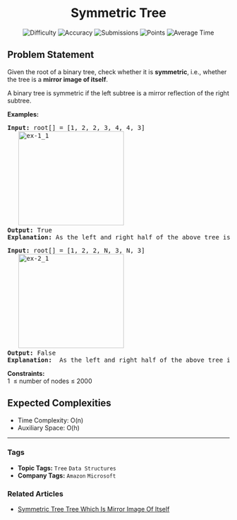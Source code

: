 <h1 align="center">Symmetric Tree</h1>

<p align="center">
  <img alt="Difficulty" title="Difficulty" src="https://custom-icon-badges.demolab.com/badge/Difficulty: Easy-1F222E?style=for-the-badge&logoColor=white&logo=fire"/>
  <img alt="Accuracy" title="Accuracy" src="https://custom-icon-badges.demolab.com/badge/Accuracy: 44.96%25-1F222E?style=for-the-badge&logoColor=white&logo=target"/>
  <img alt="Submissions" title="Submissions" src="https://custom-icon-badges.demolab.com/badge/Submissions: 172K+-1F222E?style=for-the-badge&logoColor=white&logo=repo"/>
  <img alt="Points" title="Points" src="https://custom-icon-badges.demolab.com/badge/Points: 2-1F222E?style=for-the-badge&logoColor=white&logo=award"/>
  <img alt="Average Time" title="Average Time" src="https://custom-icon-badges.demolab.com/badge/Average%20Time: 20m-1F222E?style=for-the-badge&logoColor=white&logo=clock"/>
</p>

## Problem Statement

Given the root of a binary tree, check whether it is <b>symmetric</b>, i.e., whether the tree is a <b>mirror image of itself</b>.

 

A binary tree is symmetric if the left subtree is a mirror reflection of the right subtree.

<b>Examples:</b>

<pre><b>Input:</b> root[] = [1, 2, 2, 3, 4, 4, 3]
   <img src="https://media.geeksforgeeks.org/wp-content/uploads/20240926171713/ex-1_1.webp" alt="ex-1_1" title="" width="239" height="213"/><b>
Output: </b>True<b>
Explanation: </b>As the left and right half of the above tree is mirror image, tree is symmetric.
</pre>

<pre><b>Input: </b>root[] = [1, 2, 2, N, 3, N, 3]
   <img src="https://media.geeksforgeeks.org/wp-content/uploads/20240926171713/ex-2_1.webp" alt="ex-2_1" title="" width="239" height="213"/><b>
Output: </b>False<br><b>Explanation: </b> As the left and right half of the above tree is not the mirror image, tree is not symmetric. </pre>

<b>Constraints:</b><br>1  ≤ number of nodes ≤ 2000

## Expected Complexities
- Time Complexity: O(n)
- Auxiliary Space: O(h)

<hr>

### Tags
- **Topic Tags:** `Tree` `Data Structures`
- **Company Tags:** `Amazon` `Microsoft`

### Related Articles
- [Symmetric Tree Tree Which Is Mirror Image Of Itself](https://www.geeksforgeeks.org/symmetric-tree-tree-which-is-mirror-image-of-itself/)
